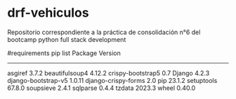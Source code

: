 # drf-vehiculos
Repositorio correspondiente a la práctica de consolidación n°6 del bootcamp python full stack development

#requirements
pip list
Package             Version
------------------- -------
asgiref             3.7.2
beautifulsoup4      4.12.2
crispy-bootstrap5   0.7
Django              4.2.3
django-bootstrap-v5 1.0.11
django-crispy-forms 2.0
pip                 23.1.2
setuptools          67.8.0
soupsieve           2.4.1
sqlparse            0.4.4
tzdata              2023.3
wheel               0.40.0
